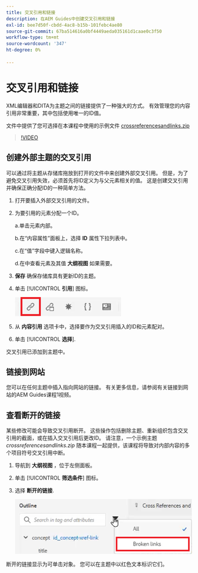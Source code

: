 ```yaml
---
title: 交叉引用和链接
description: 在AEM Guides中创建交叉引用和链接
exl-id: bee7d50f-cbdd-4ac8-b15b-101febc4ae80
source-git-commit: 67ba514616a0bf4449aeda035161d1caae0c3f50
workflow-type: tm+mt
source-wordcount: '347'
ht-degree: 0%

---
```


# 交叉引用和链接

XML编辑器和DITA为主题之间的链接提供了一种强大的方式。 有效管理您的内容引用非常重要，其中包括使用唯一的ID值。

文件中提供了您可选择在本课程中使用的示例文件
[crossreferencesandlinks.zip](assets/crossreferencesandlinks.zip)

>[!VIDEO](https://video.tv.adobe.com/v/342764?quality=12&learn=on)

## 创建外部主题的交叉引用

可以通过将主题从存储库拖放到打开的文件中来创建外部交叉引用。 但是，为了避免交叉引用失效，必须首先将ID定义为与父元素相关的值。 这是创建交叉引用并确保正确分配ID的一种简单方法。

1. 打开要插入外部交叉引用的文件。

1. 为要引用的元素分配一个ID。

   a.单击元素内部。

   b.在“内容属性”面板上，选择 **ID** 属性下拉列表中。

   c.在“值”字段中键入逻辑名称。

   d.在中查看元素及其值 **大纲视图** 如果需要。

1. **保存** 确保存储库具有更新ID的主题。

1. 单击 [!UICONTROL **引用**] 图标。

   ![工具栏](images/lesson-7/references-icon.png)

1. 从 **内容引用** 选项卡中，选择要作为交叉引用插入的ID和元素配对。

1. 单击 [!UICONTROL **选择**].

交叉引用已添加到主题中。

## 链接到网站

您可以在任何主题中插入指向网站的链接。 有关更多信息，请参阅有关链接到网站的AEM Guides课程1视频。


## 查看断开的链接

某些修改可能会导致交叉引用断开。 这些操作包括删除主题、重新组织包含交叉引用的截面，或在插入交叉引用后更改ID。 请注意，一个示例主题 _crossreferencesandlinks.zip_ 随本课程一起提供，该课程将导致对内部内容的多个项目符号交叉引用中断。

1. 导航到 **大纲视图** ，位于左侧面板。

1. 单击 [!UICONTROL **筛选条件**] 图标。

1. 选择 **断开的链接**.

   ![过滤器下拉列表](images/lesson-7/broken-links.png)

断开的链接显示为可单击对象。 您可以在主题中以红色文本标识它们。
